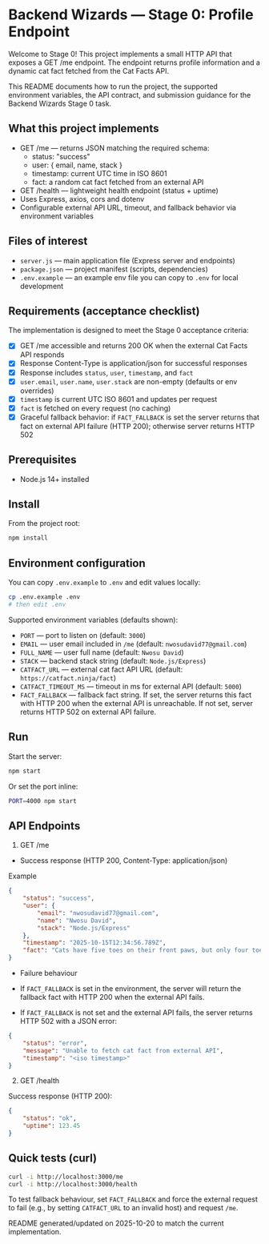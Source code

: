 # Backend Wizards — Stage 0: Profile Endpoint

Welcome to Stage 0! This project implements a small HTTP API that exposes a GET /me endpoint. The endpoint returns profile information and a dynamic cat fact fetched from the Cat Facts API.

This README documents how to run the project, the supported environment variables, the API contract, and submission guidance for the Backend Wizards Stage 0 task.

## What this project implements

- GET /me — returns JSON matching the required schema:
	- status: "success"
	- user: { email, name, stack }
	- timestamp: current UTC time in ISO 8601
	- fact: a random cat fact fetched from an external API
- GET /health — lightweight health endpoint (status + uptime)
- Uses Express, axios, cors and dotenv
- Configurable external API URL, timeout, and fallback behavior via environment variables

## Files of interest

- `server.js` — main application file (Express server and endpoints)
- `package.json` — project manifest (scripts, dependencies)
- `.env.example` — an example env file you can copy to `.env` for local development

## Requirements (acceptance checklist)

The implementation is designed to meet the Stage 0 acceptance criteria:

- [x] GET /me accessible and returns 200 OK when the external Cat Facts API responds
- [x] Response Content-Type is application/json for successful responses
- [x] Response includes `status`, `user`, `timestamp`, and `fact`
- [x] `user.email`, `user.name`, `user.stack` are non-empty (defaults or env overrides)
- [x] `timestamp` is current UTC ISO 8601 and updates per request
- [x] `fact` is fetched on every request (no caching)
- [x] Graceful fallback behavior: if `FACT_FALLBACK` is set the server returns that fact on external API failure (HTTP 200); otherwise server returns HTTP 502

## Prerequisites

- Node.js 14+ installed

## Install

From the project root:

```bash
npm install
```

## Environment configuration

You can copy `.env.example` to `.env` and edit values locally:

```bash
cp .env.example .env
# then edit .env
```

Supported environment variables (defaults shown):

- `PORT` — port to listen on (default: `3000`)
- `EMAIL` — user email included in `/me` (default: `nwosudavid77@gmail.com`)
- `FULL_NAME` — user full name (default: `Nwosu David`)
- `STACK` — backend stack string (default: `Node.js/Express`)
- `CATFACT_URL` — external cat fact API URL (default: `https://catfact.ninja/fact`)
- `CATFACT_TIMEOUT_MS` — timeout in ms for external API (default: `5000`)
- `FACT_FALLBACK` — fallback fact string. If set, the server returns this fact with HTTP 200 when the external API is unreachable. If not set, server returns HTTP 502 on external API failure.

## Run

Start the server:

```bash
npm start
```

Or set the port inline:

```bash
PORT=4000 npm start
```

## API Endpoints

1. GET /me

- Success response (HTTP 200, Content-Type: application/json)

Example

```json
{
	"status": "success",
	"user": {
		"email": "nwosudavid77@gmail.com",
		"name": "Nwosu David",
		"stack": "Node.js/Express"
	},
	"timestamp": "2025-10-15T12:34:56.789Z",
	"fact": "Cats have five toes on their front paws, but only four toes on their back paws."
}
```

- Failure behaviour

- If `FACT_FALLBACK` is set in the environment, the server will return the fallback fact with HTTP 200 when the external API fails.
- If `FACT_FALLBACK` is not set and the external API fails, the server returns HTTP 502 with a JSON error:

```json
{
	"status": "error",
	"message": "Unable to fetch cat fact from external API",
	"timestamp": "<iso timestamp>"
}
```

2. GET /health

Success response (HTTP 200):

```json
{
	"status": "ok",
	"uptime": 123.45
}
```

## Quick tests (curl)

```bash
curl -i http://localhost:3000/me
curl -i http://localhost:3000/health
```

To test fallback behaviour, set `FACT_FALLBACK` and force the external request to fail (e.g., by setting `CATFACT_URL` to an invalid host) and request `/me`.

README generated/updated on 2025-10-20 to match the current implementation.
